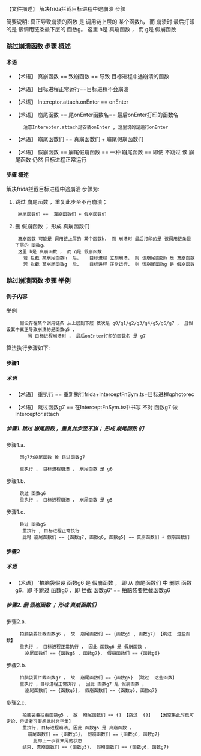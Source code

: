 【文件描述】 解决frida拦截目标进程中途崩溃 步骤

简要说明:  真正导致崩溃的函数 是 调用链上层的 某个函数h， 而 崩溃时 最后打印的是 该调用链条最下层的 函数g。  这里 h是 真崩函数 ， 而 g是 假崩函数

### 跳过崩溃函数 步骤 概述
#### 术语
- 【术语】 真崩函数 == 致崩函数 == 导致 目标进程中途崩溃的函数

- 【术语】 目标进程正常运行==目标进程不会崩溃
 
- 【术语】 Intereptor.attach.onEnter == onEnter
 
- 【术语】 崩尾函数 == 尾onEnter函数名== 最后onEnter打印的函数名  
 
         注意Intereptor.attach是安装onEnter , 这里说的是运行onEnter
 
- 【术语】 崩尾函数们 == 真崩函数们 + 崩尾假崩函数们
 
- 【术语】 假崩函数 == 崩尾假崩函数 == 一种  崩尾函数 == 即使 不跳过 该 崩尾函数  仍然 目标进程正常运行

#### 步骤 概述
 解决frida拦截目标进程中途崩溃 步骤为:
 1. 跳过 崩尾函数 ，重复此步至不再崩溃；   

         崩尾函数们 ==  真崩函数们 + 假崩函数们 
 
 2. 删 假崩函数 ； 形成 真崩函数们

         真崩函数 可能是 调用链上层的 某个函数h， 而 崩溃时 最后打印的是 该调用链条最下层的 函数g。  
         这里 h是 真崩函数 ， 而 g是 假崩函数
           若 拦截 某崩尾函数h  后，   目标进程 立刻崩溃， 则 该崩尾函数h 是 真崩函数
           若 拦截 某崩尾函数g  后，   目标进程 正常运行， 则 该崩尾函数g 是 假崩函数


### 跳过崩溃函数 步骤 举例
#### 例子内容
举例

         假设存在某个调用链条 从上层到下层 依次是 g0/g1/g2/g3/g4/g5/g6/g7 ， 且假设其中真正导致崩溃的是函数g5 ， 
            当 目标进程崩溃时 ， 最后onEnter打印的函数名 是 g7

算法执行步骤如下:

#### 步骤1
##### 术语
- 【术语】 重执行 == 重新执行frida+InterceptFnSym.ts+目标进程qphotorec

- 【术语】 跳过函数g7 == 在InterceptFnSym.ts中书写  不对  函数g7 做 Interceptor.attach

##### 步骤1. 跳过 崩尾函数 ，重复此步至不崩； 形成 崩尾函数 们


 
 
 步骤1.a. 
 
         因g7为崩尾函数 故 跳过函数g7

         重执行 ， 目标进程崩溃 ， 崩尾函数 是 g6

 步骤1.b.

         跳过 函数g6
         重执行 ， 目标进程崩溃 ， 崩尾函数 是 g5
          
 步骤1.c.

         跳过 函数g5
          重执行 , 目标进程正常执行
          此时 崩尾函数们 == {函数g7, 函数g6, 函数g5} == 真崩函数们 + 假崩函数们

#### 步骤2
##### 术语
- 【术语】  '拍脑袋假设 函数g6  是 假崩函数 ， 即 从 崩尾函数们 中 删除 函数g6，即 不跳过 函数g6 ，即 拦截 函数g6'   == 拍脑袋要拦截函数g6

##### 步骤2. 删 假崩函数 ； 形成 真崩函数们
 
 步骤2.a. 

         拍脑袋要拦截函数g6 ， 故  崩尾函数们 == {函数g5 , 函数g7} 【跳过  这些函数】
         重执行 ， 目标进程正常执行 ， 因此 函数g6 是 假崩函数 ， 
           崩尾函数们 == {函数g5 , 函数g7}， 假崩函数们 == {函数g6}
 
 步骤2.b. 
 
         拍脑袋要拦截函数g7 ， 故  崩尾函数们 == {函数g5} 【跳过  这些函数】
         重执行 ，目标进程正常执行 ， 因此 函数g7 是 假崩函数 ， 
           崩尾函数们 == {函数g5}， 假崩函数们 == {函数g6, 函数g7}
 
 步骤2.c. 
 
          拍脑袋要拦截函数g5 ， 故  崩尾函数们 == {} 【跳过  {}】  【因空集此时已可定论，但读者可假想此时非空集】
          重执行, 目标进程崩溃, 因此 函数g5 是 真崩函数 ，
            崩尾函数们 == {函数g5}， 假崩函数们 == {函数g6, 函数g7}
              此即上一步骤末尾的状态
          结束, 真崩函数们 == {函数g5}， 假崩函数们 == {函数g6, 函数g7}